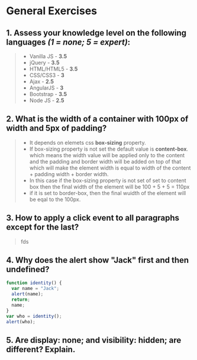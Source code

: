# General Exercises
## 1. Assess your knowledge level on the following languages *(1 = none; 5 = expert)*:

> - Vanilla JS - **3.5**
> - jQuery - **3.5**
> - HTML/HTML5 - **3.5**
> - CSS/CSS3 - **3**
> - Ajax - **2.5**
> - AngularJS - **3**
> - Bootstrap - **3.5**
> - Node JS - **2.5**

## 2. What is the width of a container with 100px of width and 5px of padding?

> - It depends on elemets css **box-sizing** property.
> - If box-sizing property is not set the default value is **content-box**. which means the width value will be applied only to the content and the padding and border width will be added on top of that which will make the element width is equal to width of the content + padding width + border width.
> - In this case if the box-sizing property is not set of set to content box then the final width of the element will be 100 + 5 + 5 = 110px
> - if it is set to border-box, then the final wuidth of the element will be eqal to the 100px.

## 3. How to apply a click event to all paragraphs except for the last?
> fds
> 
## 4. Why does the alert show "Jack" first and then undefined?
```javascript
function identity() {
  var name = "Jack";
  alert(name);
  return;
  name;
}
var who = identity();
alert(who);
```
## 5. Are display: none; and visibility: hidden; are different? Explain.